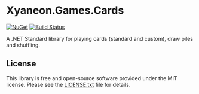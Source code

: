 # Xyaneon.Games.Cards

[![NuGet](https://img.shields.io/nuget/v/Xyaneon.Games.Cards.svg?style=flat)](https://www.nuget.org/packages/Xyaneon.Games.Cards/)
[![Build Status](https://travis-ci.com/Xyaneon/Xyaneon.Games.Cards.svg?branch=master)](https://travis-ci.com/Xyaneon/Xyaneon.Games.Cards)

A .NET Standard library for playing cards (standard and custom), draw piles and shuffling.

## License

This library is free and open-source software provided under the MIT license. Please see the [LICENSE.txt][license] file for details.

[license]: https://github.com/Xyaneon/Xyaneon.Games.Cards/blob/master/LICENSE.txt
